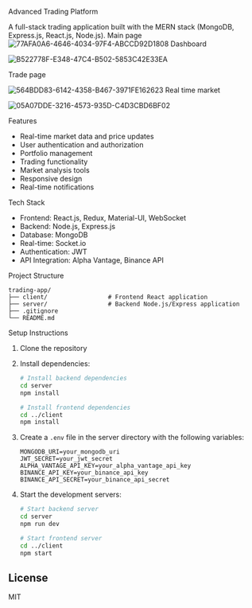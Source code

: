 Advanced Trading Platform

A full-stack trading application built with the MERN stack (MongoDB, Express.js, React.js, Node.js).
Main page
![77AFA0A6-4646-4034-97F4-ABCCD92D1808](https://github.com/user-attachments/assets/decc4db6-8179-4f7f-b863-3ff2f17c2c0c)
Dashboard

![B522778F-E348-47C4-B502-5853C42E33EA](https://github.com/user-attachments/assets/eabb27cd-ce24-4697-a737-c373c7f5131e)

Trade page

![564BDD83-6142-4358-B467-3971FE162623](https://github.com/user-attachments/assets/4fcf6a9a-fdc0-4c73-95ea-6c7da2ef6ccb)
Real time market 


![05A07DDE-3216-4573-935D-C4D3CBD6BF02](https://github.com/user-attachments/assets/5437679e-6772-48b1-8658-b9aa077ff4a3)

 Features

- Real-time market data and price updates
- User authentication and authorization
- Portfolio management
- Trading functionality
- Market analysis tools
- Responsive design
- Real-time notifications

Tech Stack

- Frontend: React.js, Redux, Material-UI, WebSocket
- Backend: Node.js, Express.js
- Database: MongoDB
- Real-time: Socket.io
- Authentication: JWT
- API Integration: Alpha Vantage, Binance API

 Project Structure

```
trading-app/
├── client/                 # Frontend React application
├── server/                 # Backend Node.js/Express application
├── .gitignore
└── README.md
```

 Setup Instructions

1. Clone the repository
2. Install dependencies:
   ```bash
   # Install backend dependencies
   cd server
   npm install

   # Install frontend dependencies
   cd ../client
   npm install
   ```

3. Create a `.env` file in the server directory with the following variables:
   ```
   MONGODB_URI=your_mongodb_uri
   JWT_SECRET=your_jwt_secret
   ALPHA_VANTAGE_API_KEY=your_alpha_vantage_api_key
   BINANCE_API_KEY=your_binance_api_key
   BINANCE_API_SECRET=your_binance_api_secret
   ```

4. Start the development servers:
   ```bash
   # Start backend server
   cd server
   npm run dev

   # Start frontend server
   cd ../client
   npm start
   ```

## License

MIT 
